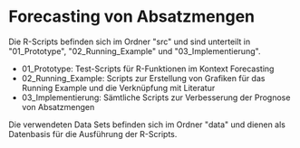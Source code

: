 # Forecasting von Absatzmengen
Die R-Scripts befinden sich im Ordner "src" und sind unterteilt in "01_Prototype", "02_Running_Example" und "03_Implementierung".

- 01_Prototype: Test-Scripts für R-Funktionen im Kontext Forecasting
- 02_Running_Example: Scripts zur Erstellung von Grafiken für das Running Example und die Verknüpfung mit Literatur
- 03_Implementierung: Sämtliche Scripts zur Verbesserung der Prognose von Absatzmengen

Die verwendeten Data Sets befinden sich im Ordner "data" und dienen als Datenbasis für die Ausführung der R-Scripts.